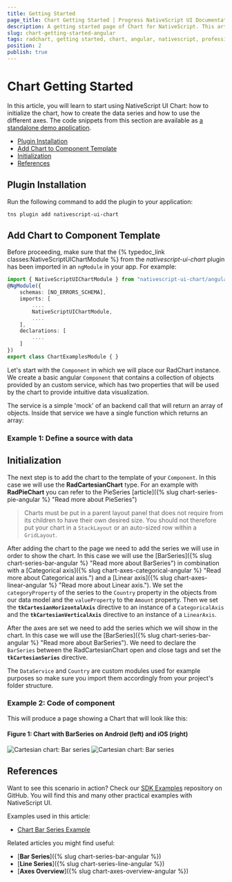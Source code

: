 ```yaml
---
title: Getting Started
page_title: Chart Getting Started | Progress NativeScript UI Documentation
description: A getting started page of Chart for NativeScript. This article explains what are the steps to create a chart instance from scratch and use with Angular
slug: chart-getting-started-angular
tags: radchart, getting started, chart, angular, nativescript, professional, ui
position: 2
publish: true
---
```


# Chart Getting Started

In this article, you will learn to start using NativeScript UI Chart: how to initialize the chart, how to create the data series and how to use the different axes. The code snippets from this section are available as [a standalone demo application](https://github.com/NativeScript/nativescript-ui-samples-angular).

* [Plugin Installation](#plugin-installation)
* [Add Chart to Component Template](#add-chart-to-component-template)
* [Initialization](#initialization)
* [References](#references)

## Plugin Installation

Run the following command to add the plugin to your application:

``` Shell
tns plugin add nativescript-ui-chart
```

## Add Chart to Component Template

Before proceeding, make sure that the {% typedoc_link classes:NativeScriptUIChartModule %} from the *nativescript-ui-chart* plugin has been imported in an `ngModule` in your app. For example:

``` TypeScript
import { NativeScriptUIChartModule } from "nativescript-ui-chart/angular";
@NgModule({
    schemas: [NO_ERRORS_SCHEMA],
    imports: [
        ....
        NativeScriptUIChartModule,
        ....
    ],
    declarations: [
        ....
    ]
})
export class ChartExamplesModule { }
```

Let's start with the `Component` in which we will place our RadChart instance. We create a basic angular `Component` that contains a collection of objects provided by an custom service, which has two properties that will be used by the chart to provide intuitive data visualization.

The service is a simple 'mock' of an backend call that will return an array of objects. Inside that service we have a single function which returns an array:

### Example 1: Define a source with data

<snippet id='chart-angular-data-service'/>

<snippet id='chart-angular-categorical-source'/>

<snippet id='chart-angular-country'/>

## Initialization

The next step is to add the chart to the template of your `Component`. In this case we will use the **RadCartesianChart** type. For an example with **RadPieChart** you can refer to the PieSeries [article]({% slug chart-series-pie-angular %} "Read more about PieSeries")

> Charts must be put in a parent layout panel that does not require from its children to have their own desired size. You should not therefore put your chart in a `StackLayout` or an auto-sized row within a `GridLayout`.

After adding the chart to the page we need to add the series we will use in order to show the chart. In this case we will use the [BarSeries]({% slug chart-series-bar-angular %} "Read more about BarSeries") in combination with a [Categorical axis]({% slug chart-axes-categorical-angular %} "Read more about Categorical axis.") and a [Linear axis]({% slug chart-axes-linear-angular %} "Read more about Linear axis."). We set the `categoryProperty` of the series to the `Country` property in the objects from our data model and the `valueProperty` to the `Amount` property.
Then we set the **`tkCartesianHorizontalAxis`** directive to an instance of a `CategoricalAxis` and the **`tkCartesianVerticalAxis`** directive to an instance of a `LinearAxis`.

After the axes are set we need to add the series which we will show in the chart. In this case we will use the [BarSeries]({% slug chart-series-bar-angular %} "Read more about BarSeries"). We need to declare the `BarSeries` between the RadCartesianChart open and close tags and set the **`tkCartesianSeries`** directive.

The `DataService` and `Country` are custom modules used for example purposes so make sure you import them accordingly from your project's folder structure.

### Example 2: Code of component

<snippet id='chart-angular-line-series-component'/>

<snippet id='chart-angular-line-series'/>

This will produce a page showing a Chart that will look like this:

#### Figure 1: Chart with BarSeries on Android (left) and iOS (right)

![Cartesian chart: Bar series](../../img/ns_ui/bar_series_android.png "Bar series on Android.") ![Cartesian chart: Bar series](../../img/ns_ui/bar_series_ios.png "Bar series on iOS.")

## References

Want to see this scenario in action?
Check our [SDK Examples](https://github.com/NativeScript/nativescript-ui-samples-angular) repository on GitHub. You will find this and many other practical examples with NativeScript UI.

Examples used in this article:

* [Chart Bar Series Example](https://github.com/NativeScript/nativescript-ui-samples-angular/tree/master/chart/app/examples/series/bar)

Related articles you might find useful:

* [**Bar Series**]({% slug chart-series-bar-angular %})
* [**Line Series**]({% slug chart-series-line-angular %})
* [**Axes Overview**]({% slug chart-axes-overview-angular %})
